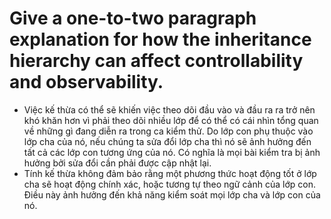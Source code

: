 # Give a one-to-two paragraph explanation for how the inheritance hierarchy can affect controllability and observability.

- Việc kế thừa có thể sẽ khiến việc theo dõi đầu vào và đầu ra ra trở nên khó khăn hơn vì phải theo dõi nhiều lớp để có thể có cái nhìn tổng quan về những gì đang diễn ra trong ca kiểm thử. Do lớp con phụ thuộc vào lớp cha của nó, nếu chúng ta sửa đổi lớp cha thì nó sẽ ảnh hưởng đến tất cả các lớp con tương ứng của nó. Có nghĩa là mọi bài kiểm tra bị ảnh hưởng bởi sửa đổi cần phải được cập nhật lại.
- Tính kế thừa không đảm bảo rằng một phương thức hoạt động tốt ở lớp cha sẽ hoạt động chính xác, hoặc tương tự theo ngữ cảnh của lớp con. Điều này ảnh hưởng đến khả năng kiểm soát mọi lớp cha và lớp con của nó.